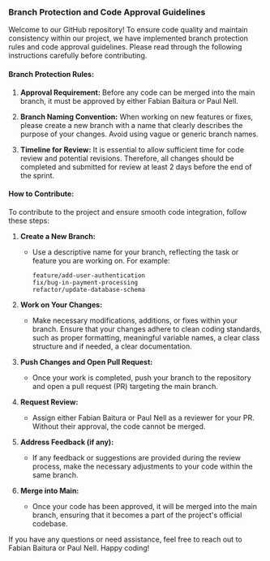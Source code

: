 ### Branch Protection and Code Approval Guidelines

Welcome to our GitHub repository! To ensure code quality and maintain consistency within our project, we have implemented branch protection rules and code approval guidelines. Please read through the following instructions carefully before contributing.

#### Branch Protection Rules:

1. **Approval Requirement:** Before any code can be merged into the main branch, it must be approved by either Fabian Baitura or Paul Nell.
  
2. **Branch Naming Convention:** When working on new features or fixes, please create a new branch with a name that clearly describes the purpose of your changes. Avoid using vague or generic branch names.

3. **Timeline for Review:** It is essential to allow sufficient time for code review and potential revisions. Therefore, all changes should be completed and submitted for review at least 2 days before the end of the sprint.

#### How to Contribute:

To contribute to the project and ensure smooth code integration, follow these steps:

1. **Create a New Branch:**
   - Use a descriptive name for your branch, reflecting the task or feature you are working on. For example:
     ```
     feature/add-user-authentication
     fix/bug-in-payment-processing
     refactor/update-database-schema
     ```

2. **Work on Your Changes:**
   - Make necessary modifications, additions, or fixes within your branch. Ensure that your changes adhere to clean coding standards, such as proper formatting, meaningful variable names, a clear class structure and if needed, a clear documentation.

3. **Push Changes and Open Pull Request:**
   - Once your work is completed, push your branch to the repository and open a pull request (PR) targeting the main branch.

4. **Request Review:**
   - Assign either Fabian Baitura or Paul Nell as a reviewer for your PR. Without their approval, the code cannot be merged.

5. **Address Feedback (if any):**
   - If any feedback or suggestions are provided during the review process, make the necessary adjustments to your code within the same branch.

6. **Merge into Main:**
   - Once your code has been approved, it will be merged into the main branch, ensuring that it becomes a part of the project's official codebase.

If you have any questions or need assistance, feel free to reach out to Fabian Baitura or Paul Nell. Happy coding!
